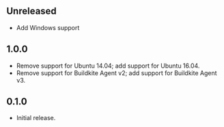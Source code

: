 ## Unreleased

- Add Windows support

## 1.0.0

- Remove support for Ubuntu 14.04; add support for Ubuntu 16.04.
- Remove support for Buildkite Agent v2; add support for Buildkite Agent v3.

## 0.1.0

- Initial release.
